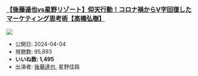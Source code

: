 ### [【後藤達也vs星野リゾート】仰天行動！コロナ禍からV字回復したマーケティング思考術【高橋弘樹】](https://www.youtube.com/watch?v=LtlbsAHlYxQ)
[![](https://img.youtube.com/vi/LtlbsAHlYxQ/sddefault.jpg)](https://www.youtube.com/watch?v=LtlbsAHlYxQ)
-   公開日: 2024-04-04
-   視聴数: 95,893
-   **いいね数: 1,495**
-   出演者: [後藤達也](/rehacq_fan/people/後藤達也 "wikilink"), 星野佳路
